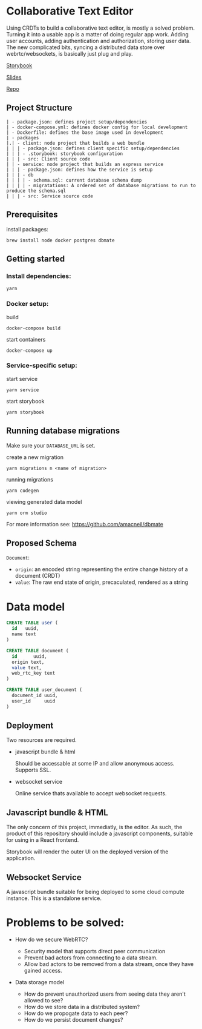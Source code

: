 
# Collaborative Text Editor

Using CRDTs to build a collaborative text editor, is mostly a solved problem. Turning it into a usable app is a matter of doing regular app work. Adding user accounts, adding authentication and authorization, storing user data. The new complicated bits, syncing a distributed data store over webrtc/websockets, is basically just plug and play.

[Storybook](http://bingobongo.ml)

[Slides](http://bingobongo.ml/slides/index.html)

[Repo](https://github.com/chewnoill/collaborative-editor)

## Project Structure

```
| - package.json: defines project setup/dependencies
| - docker-compose.yml: defines docker config for local development
| - Dockerfile: defines the base image used in development
| - packages
|.| - client: node project that builds a web bundle
| | | - package.json: defines client specific setup/dependencies
| | | - .storybook: storybook configuration
| | | - src: Client source code
| | - service: node project that builds an express service
| | | - package.json: defines how the service is setup
| | | - db
| | | | - schema.sql: current database schema dump
| | | | - migratations: A ordered set of database migrations to run to produce the schema.sql 
| | | - src: Service source code
```

## Prerequisites

install packages:

```shell
brew install node docker postgres dbmate
```

## Getting started

### Install dependencies:

```shell
yarn
```

### Docker setup:

build
```shell
docker-compose build
```

start containers
```shell
docker-compose up
```

### Service-specific setup:

start service
```shell
yarn service
```

start storybook
```shell
yarn storybook
```

## Running database migrations
Make sure your `DATABASE_URL` is set.

create a new migration
```shell
yarn migrations n <name of migration>
```

running migrations
```shell
yarn codegen
```

viewing generated data model
```shell
yarn orm studio
```

For more information see: https://github.com/amacneil/dbmate

## Proposed Schema

`Document`:
- `origin`: an encoded string representing the entire change history of a document (CRDT)
- `value`: The raw end state of origin, precaculated, rendered as a string

# Data model

```sql
CREATE TABLE user (
  id   uuid,
  name text
)
```

```sql
CREATE TABLE document (
  id      uuid,
  origin text,
  value text,
  web_rtc_key text
)
```

```sql
CREATE TABLE user_document (
  document_id uuid,
  user_id     uuid
)
```

## Deployment

Two resources are required.
- javascript bundle & html
    
    Should be accessable at some IP and allow anonymous access. Supports SSL.
- websocket service
    
    Online service thats available to accept websocket requests.

## Javascript bundle & HTML

The only concern of this project, immediatly, 
is the editor. As such, the product of this
repository should include a javascript 
components, suitable for using in a React 
frontend.

Storybook will render the outer UI on the
deployed version of the application.

## Websocket Service

A javascript bundle suitable for being
deployed to some cloud compute instance. 
This is a standalone service.

# Problems to be solved:

* How do we secure WebRTC?
  * Security model that supports direct peer communication
  * Prevent bad actors from connecting to a data stream.
  * Allow bad actors to be removed from a data stream, 
once they have gained access.

* Data storage model
  * How do prevent unauthorized users from seeing data they aren't allowed to see?
  * How do we store data in a distributed system?
  * How do we propogate data to each peer?
  * How do we persist document changes?
